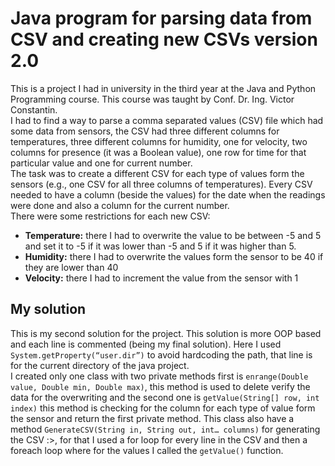 # Java program for parsing data from CSV and creating new CSVs version 2.0 
This is a project I had in university in the third year at the Java and Python Programming course. This course was taught by Conf. Dr. Ing. Victor Constantin. 
</br>
I had to find a way to parse a comma separated values (CSV) file which had some data from sensors, the CSV had three different columns for temperatures, three different columns for humidity, one for velocity, two columns for presence (it was a Boolean value), one row for time for that particular value and one for current number. 
</br>
The task was to create a different CSV for each type of values form the sensors (e.g., one CSV for all three columns of temperatures). Every CSV needed to have a column (beside the values) for the date when the readings were done and also a column for the current number. 
</br>
There were some restrictions for each new CSV:
<ul>
  <li><b>Temperature:</b> there I had to overwrite the value to be between -5 and 5 and set it to -5 if it was lower than -5 and 5 if it was higher than 5.</li>
  <li><b>Humidity:</b> there I had to overwrite the values form the sensor to be 40 if they are lower than 40</li>
  <li><b>Velocity:</b> there I had to increment the value from the sensor with 1</li>
</ul>
<h2> My solution </h2>
This is my second solution for the project. This solution is more OOP based and each line is commented (being my final solution). Here I used <code>System.getProperty(“user.dir”)</code> to avoid hardcoding the path, that line is for the current directory of the java project. 
</br>
I created only one class with two private methods first is <code>enrange(Double value, Double min, Double max)</code>, this method is used to delete verify the data for the overwriting and the second one is <code>getValue(String[] row, int index)</code> this method is checking for the column for each type of value form the sensor and return the first private method. This class also have a method <code>GenerateCSV(String in, String out, int… columns)</code> for generating the CSV :>, for that I used a for loop for every line in the CSV and then a foreach loop where for the values I called the <code>getValue()</code> function.
